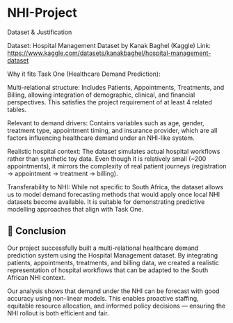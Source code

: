 # NHI-Project
Dataset & Justification

Dataset: Hospital Management Dataset by Kanak Baghel (Kaggle) Link: https://www.kaggle.com/datasets/kanakbaghel/hospital-management-dataset

Why it fits Task One (Healthcare Demand Prediction):

Multi-relational structure: Includes Patients, Appointments, Treatments, and Billing, allowing integration of demographic, clinical, and financial perspectives. This satisfies the project requirement of at least 4 related tables.

Relevant to demand drivers: Contains variables such as age, gender, treatment type, appointment timing, and insurance provider, which are all factors influencing healthcare demand under an NHI-like system.

Realistic hospital context: The dataset simulates actual hospital workflows rather than synthetic toy data. Even though it is relatively small (~200 appointments), it mirrors the complexity of real patient journeys (registration → appointment → treatment → billing).

Transferability to NHI: While not specific to South Africa, the dataset allows us to model demand forecasting methods that would apply once local NHI datasets become available. It is suitable for demonstrating predictive modelling approaches that align with Task One.


## 📑 Conclusion

Our project successfully built a multi-relational healthcare demand prediction system using the Hospital Management dataset. By integrating patients, appointments, treatments, and billing data, we created a realistic representation of hospital workflows that can be adapted to the South African NHI context.

Our analysis shows that demand under the NHI can be forecast with good accuracy using non-linear models. This enables proactive staffing, equitable resource allocation, and informed policy decisions — ensuring the NHI rollout is both efficient and fair.
